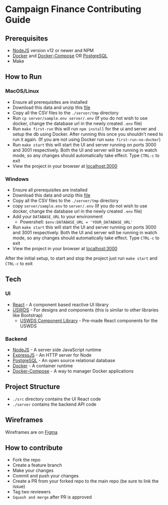# Campaign Finance Contributing Guide

## Prerequisites

- [NodeJS](https://nodejs.org/en/download/) version v12 or newer and NPM
- [Docker](https://docs.docker.com/get-docker/) and [Docker-Compose](https://docs.docker.com/compose/install/) OR [PostgreSQL](https://www.postgresql.org/download/)
- Make

## How to Run

### MacOS/Linux

- Ensure all prerequisites are installed
- Download this data and unzip this [file](https://drive.google.com/file/d/1AJOrBuTeGPYyXsXNs4XzX7a5QloZVTGV/view?usp=sharing)
- Copy all the CSV files to the `./server/tmp` directory
- Run `cp server/sample.env server/.env` (If you do not wish to use docker, change the database url in the newly created `.env` file)
- Run `make first-run` this will run `npm install` for the ui and server and setup the db using Docker. After running this once you shouldn't need to run it again. (If you are not using Docker run `make first-run-no-docker`)
- Run `make start` this will start the UI and server running on ports 3000 and 3001 respectively. Both the UI and server will be running in watch mode, so any changes should automatically take effect. Type `CTRL-c` to exit
- View the project in your browser at [localhost:3000](http://localhost:3000)

### Windows

- Ensure all prerequisites are installed
- Download this data and unzip this [file](https://drive.google.com/file/d/1ST7kAOuFt3J8ZwkrnAe-Llmexp6lojtC/view?usp=sharing)
- Copy all the CSV files to the `./server/tmp` directory
- copy `server/sample.env` to `server/.env` (If you do not wish to use docker, change the database url in the newly created `.env` file)
- Add your `DATABASE_URL` to your environment
  - Powershell: `$env:DATABASE_URL = 'YOUR_DATABASE_URL'`
- Run `make start` this will start the UI and server running on ports 3000 and 3001 respectively. Both the UI and server will be running in watch mode, so any changes should automatically take effect. Type `CTRL-c` to exit
- View the project in your browser at [localhost:3000](http://localhost:3000)

After the initial setup, to start and stop the project just run `make start` and `CTRL-c` to exit

## Tech

### UI

- [React](https://reactjs.org/) - A component based reactive UI library
- [USWDS](https://designsystem.digital.gov/) - For designs and components (this is similar to other libraries like Bootstrap)
  - [USWDS Component Library](https://github.com/trussworks/react-uswds) - Pre-made React components for the USWDS

### Backend

- [NodeJS](https://nodejs.org) - A server side JavaScript runtime
- [ExpressJS](https://expressjs.com) - An HTTP server for Node
- [PostgreSQL](https://www.postgresql.org/) - An open source relational database
- [Docker](https://docker.io) - A container runtime
- [Docker-Compose](https://docs.docker.com/compose/) - A way to manager Docker applications

## Project Structure

- `./src` directory contains the UI React code
- `./server` contains the backend API code

## Wireframes

Wireframes are on [Figma](https://www.figma.com/proto/Ga6UbshTN4N1vONCmYpq9b/CF-Dashboard-VO2?node-id=2%3A2&scaling=contain&page-id=0%3A1)

## How to contribute

- Fork the repo
- Create a feature branch
- Make your changes
- Commit and push your changes
- Create a PR from your forked repo to the main repo (be sure to link the issue)
- Tag two reviewers
- `Squash and merge` after PR is approved
